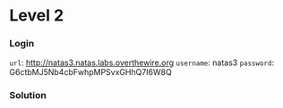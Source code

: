 # Level 2

### Login
`url`: http://natas3.natas.labs.overthewire.org
`username`: natas3
`password`: G6ctbMJ5Nb4cbFwhpMPSvxGHhQ7I6W8Q

### Solution